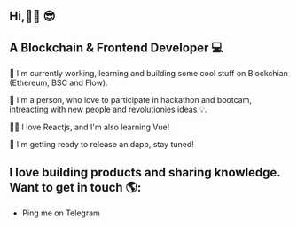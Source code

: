 ## Hi,👋🏾 😎 
## A Blockchain & Frontend Developer 💻 

🔭 I'm currently working, learning and building some cool stuff on Blockchian (Ethereum, BSC and Flow).

🌱 I'm a person, who love to participate in hackathon and bootcam, intreacting with new people and revolutionies ideas 💡. 

👨‍💻 I love Reactjs, and I'm also learning Vue!

💪 I'm getting ready to release an dapp, stay tuned!

## I love building products and sharing knowledge. Want to get in touch 🌎:
<ul>
  <li><a href="https://telegram.me/Oxhardik" style="text-decoration:none" target="_blank">Ping me on Telegram</a></li>
</ul>



